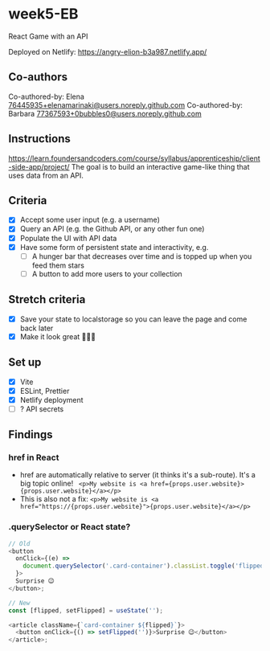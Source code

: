 # week5-EB

React Game with an API

Deployed on Netlify: https://angry-elion-b3a987.netlify.app/

## Co-authors

Co-authored-by: Elena <76445935+elenamarinaki@users.noreply.github.com>
Co-authored-by: Barbara <77367593+0bubbles0@users.noreply.github.com>

## Instructions

<https://learn.foundersandcoders.com/course/syllabus/apprenticeship/client-side-app/project/>
The goal is to build an interactive game-like thing that uses data from an API.

## Criteria

- [x] Accept some user input (e.g. a username)
- [x] Query an API (e.g. the Github API, or any other fun one)
- [x] Populate the UI with API data
- [x] Have some form of persistent state and interactivity, e.g.
  - [ ] A hunger bar that decreases over time and is topped up when you feed them stars
  - [ ] A button to add more users to your collection

## Stretch criteria

- [x] Save your state to localstorage so you can leave the page and come back later
- [x] Make it look great 🍓🍓🍓

## Set up

- [x] Vite
- [x] ESLint, Prettier
- [x] Netlify deployment
- [ ] ? API secrets

## Findings

### href in React

- href are automatically relative to server (it thinks it's a sub-route). It's a big topic online!
  ` <p>My website is <a href={props.user.website}>{props.user.website}</a></p>`
- This is also not a fix: `<p>My website is <a href="https://{props.user.website}">{props.user.website}</a></p>`

### .querySelector or React state?

```js
// Old
<button
  onClick={(e) =>
    document.querySelector('.card-container').classList.toggle('flipped')
  }>
  Surprise 😉
</button>;

// New
const [flipped, setFlipped] = useState('');

<article className={`card-container ${flipped}`}>
  <button onClick={() => setFlipped('')}>Surprise 😉</button>
</article>;
```
